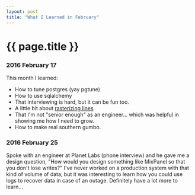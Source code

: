 ```yaml
---
layout: post
title: "What I Learned in February"
---
```


# {{ page.title }}

### 2016 February 17
This month I learned:

- How to tune postgres (yay pgtune)
- How to use sqlalchemy
- That interviewing is hard, but it can be fun too.
- A little bit about [rasterizing lines](https://github.com/carise/asst1_rasterizester)
- That I'm not "senior enough" as an engineer... which was helpful in showing me how I need to grow.
- How to make real southern gumbo.

### 2016 February 25

Spoke with an engineer at Planet Labs (phone interview) and he gave me a design question, "How would you design something like MixPanel so that you don't lose writes?" I've never worked on a production system with that kind of volume of data, but it was interesting to learn how you could use logs to recover data in case of an outage. Definitely have a lot more to learn...
